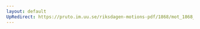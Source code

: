 ```yaml
---
layout: default
UpRedirect: https://pruto.im.uu.se/riksdagen-motions-pdf/1868/mot_1868__ak__308.pdf
---
```

